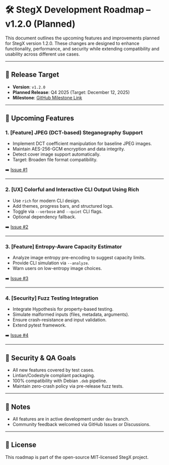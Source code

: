 # 🛠️ StegX Development Roadmap – v1.2.0 (Planned)

This document outlines the upcoming features and improvements planned for StegX version 1.2.0. These changes are designed to enhance functionality, performance, and security while extending compatibility and usability across different use cases.

---

## 📅 Release Target

- **Version**: `v1.2.0`
- **Planned Release**: Q4 2025 (Target: December 12, 2025)
- **Milestone**: [GitHub Milestone Link](https://github.com/AyhamAsfoor/StegX/milestone/1)

---

## 🚀 Upcoming Features

### 1. [Feature] JPEG (DCT-based) Steganography Support
- Implement DCT coefficient manipulation for baseline JPEG images.
- Maintain AES-256-GCM encryption and data integrity.
- Detect cover image support automatically.
- Target: Broaden file format compatibility.

➡️ [Issue #1](https://github.com/AyhamAsfoor/StegX/issues/1)

---

### 2. [UX] Colorful and Interactive CLI Output Using Rich
- Use `rich` for modern CLI design.
- Add themes, progress bars, and structured logs.
- Toggle via `--verbose` and `--quiet` CLI flags.
- Optional dependency fallback.

➡️ [Issue #2](https://github.com/AyhamAsfoor/StegX/issues/2)

---

### 3. [Feature] Entropy-Aware Capacity Estimator
- Analyze image entropy pre-encoding to suggest capacity limits.
- Provide CLI simulation via `--analyze`.
- Warn users on low-entropy image choices.

➡️ [Issue #3](https://github.com/AyhamAsfoor/StegX/issues/3)

---

### 4. [Security] Fuzz Testing Integration
- Integrate Hypothesis for property-based testing.
- Simulate malformed inputs (files, metadata, arguments).
- Ensure crash-resistance and input validation.
- Extend pytest framework.

➡️ [Issue #4](https://github.com/AyhamAsfoor/StegX/issues/4)

---

## 🧪 Security & QA Goals

- All new features covered by test cases.
- Lintian/Codestyle compliant packaging.
- 100% compatibility with Debian `.deb` pipeline.
- Maintain zero-crash policy via pre-release fuzz tests.

---

## 📌 Notes

- All features are in active development under `dev` branch.
- Community feedback welcomed via GitHub Issues or Discussions.

---

## 📜 License

This roadmap is part of the open-source MIT-licensed StegX project.
